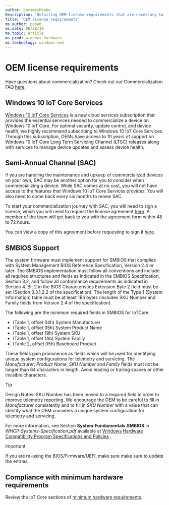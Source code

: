 ```yaml
---
author: parameshbabu
Description: 'Detailing OEM license requirements that are necessary to complete in order to commercialize with Windows 10 IoT.'
title: 'OEM license requirements'
ms.author: pabab
ms.date: 08/28/18
ms.topic: article
ms.prod: windows-hardware
ms.technology: windows-oem
---
```


# OEM license requirements

Have questions about commercialization? Check out our Commercialization FAQ [here](CommercializationFAQ.md). 

## Windows 10 IoT Core Services 
 
[Windows 10 IoT Core Services](https://docs.microsoft.com/en-us/windows-hardware/manufacture/iot/iotcoreservicesoverview) is a new cloud services subscription that provides the essential services needed to commercialize a device on Windows 10 IoT Core. For optimal security, update control, and device health, we highly recommend subscribing to Windows 10 IoT Core Services. Through this subscription, OEMs have access to 10 years of support on Windows 10 IoT Core Long Term Servicing Channel (LTSC) releases along with services to manage device updates and assess device health. 
 
## Semi-Annual Channel (SAC) 

If you are handling the maintenance and upkeep of commercialized devices on your own, SAC may be another option for you to consider when commercializing a device. While SAC comes at no cost, you will not have access to the features that Windows 10 IoT Core Services provides. You will also need to come back every six months to renew SAC. 
 
To start your commercialization journey with SAC, you will need to sign a license, which you will need to request the license agreement [here](https://forms.office.com/Pages/ResponsePage.aspx?id=v4j5cvGGr0GRqy180BHbR4oorCHCXCJHla0pHy8o5GpUMlVHVkNZNVVON1ZTVUQ0T0lHS1pDV0JFVy4u). A member of the team will get back to you with the agreement form within 48 to 72 hours.  

You can view a copy of this agreement before requesting to sign it [here](https://az835927.vo.msecnd.net/sites/iot/Resources/documents/Commercial-License.pdf). 


## SMBIOS Support

The system firmware must implement support for SMBIOS that complies with System Management BIOS Reference Specification, Version 2.4 or later. The SMBIOS implementation must follow all conventions and include all required structures and fields as indicated in the SMBIOS Specification, Section 3.2, and follow all conformance requirements as indicated in Section 4. Bit 2 in the BIOS Characteristics Extension Byte 2 field must be set (Section 3.3.1.2.2 of the specification). The length of the Type 1 (System Information) table must be at least 1Bh bytes (includes SKU Number and Family fields from Version 2.4 of the specification).

The following are the minimum required fields in SMBIOS for IoTCore 

* (Table 1, offset 04h) System Manufacturer
* (Table 1, offset 05h) System Product Name
* (Table 1, offset 19h) System SKU
* (Table 1, offset 1Ah) System Family
* (Table 2, offset 05h) Baseboard Product

These fields gain prominence as fields which will be used for identifying unique system configurations for telemetry and servicing. The *Manufacturer*, *Product Name*, *SKU Number* and *Family* fields must not be longer than 64 characters in length. Avoid leading or trailing spaces or other invisible characters.

> [!TIP]
> Design Notes: SKU Number has been moved to a required field in order to improve telemetry reporting. We encourage the OEM to be careful to fill in *Manufacturer* consistently and to fill in *SKU Number* with a value that can identify what the OEM considers a unique system configuration for telemetry and servicing.

For more information, see Section **System.Fundamentals.SMBIOS** in *WHCP-Systems-Specification.pdf* available at [Windows Hardware Compatibility Program Specifications and Policies](https://docs.microsoft.com/windows-hardware/design/compatibility/whcp-specifications-policies) .

> [!IMPORTANT]
> If you are re-using the BIOS/Firmware/UEFI, make sure make sure to update the entries.


## Compliance with minimum hardware requirements

Review the IoT Core sections of [minimum hardware requirements](https://msdn.microsoft.com/library/windows/hardware/dn915086(v=vs.85).aspx).


